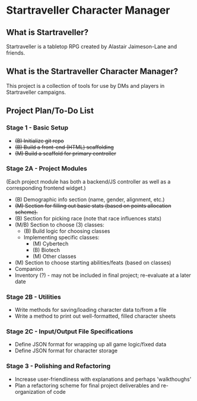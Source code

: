 # Startraveller Character Manager

## What is Startraveller?

Startraveller is a tabletop RPG created by Alastair Jaimeson-Lane and friends.

## What is the Startraveller Character Manager?

This project is a collection of tools for use by DMs and players in Startraveller campaigns.

## Project Plan/To-Do List

### Stage 1 - Basic Setup

* ~~(B) Initialize git repo~~
* ~~(B) Build a front-end (HTML) scaffolding~~
* ~~(M) Build a scaffold for primary controller~~

### Stage 2A - Project Modules

(Each project module has both a backend/JS controller as well as a corresponding frontend widget.)

* (B) Demographic info section (name, gender, alignment, etc.)
* ~~(M) Section for filling out basic stats (based on points allocation scheme).~~
* (B) Section for picking race (note that race influences stats)
* (M/B) Section to choose (3) classes:
  - (B) Build logic for choosing classes
  - Implementing specific classes:
    + (M) Cybertech
    + (B) Biotech
    + (M) Other classes
* (M) Section to choose starting abilities/feats (based on classes)
* Companion
* Inventory (?) - may not be included in final project; re-evaluate at a later date

### Stage 2B - Utilities

* Write methods for saving/loading character data to/from a file
* Write a method to print out well-formatted, filled character sheets

### Stage 2C - Input/Output File Specifications

* Define JSON format for wrapping up all game logic/fixed data
* Define JSON format for character storage

### Stage 3 - Polishing and Refactoring

* Increase user-friendliness with explanations and perhaps 'walkthoughs'
* Plan a refactoring scheme for final project deliverables and re-organization of code
